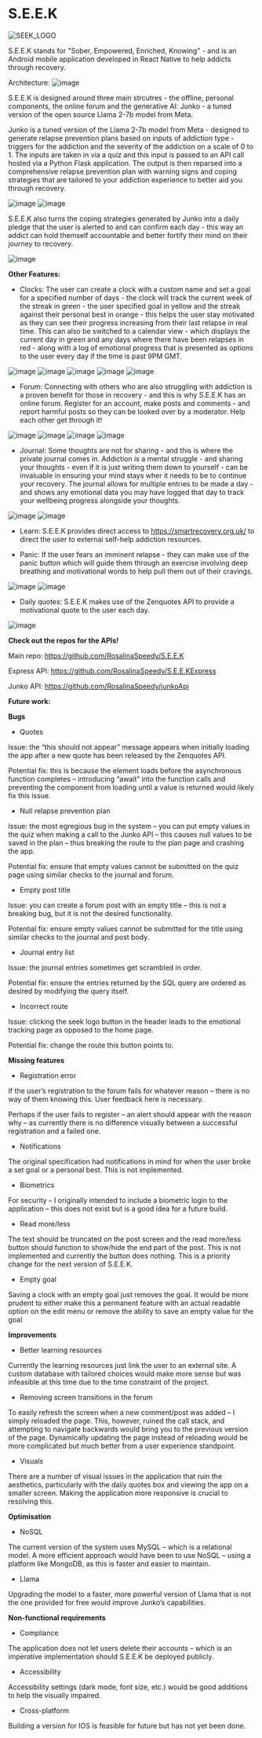 # S.E.E.K
![SEEK_LOGO](https://github.com/user-attachments/assets/ef5b8137-431b-4f71-bceb-4a699f8e0671)

S.E.E.K stands for "Sober, Empowered, Enriched, Knowing" - and is an Android mobile application developed in React Native to help addicts through recovery.

Architecture:
![image](https://github.com/user-attachments/assets/98b20f6a-948b-419c-b006-6b8ef733ebb6)

S.E.E.K is designed around three main strcutres - the offline, personal components, the online forum and the generative AI: Junko - a tuned version of the open source Llama 2-7b model from Meta.

Junko is a tuned version of the Llama 2-7b model from Meta - designed to generate relapse prevention plans based on inputs of addiction type - triggers for the addiction and the severity of the addiction on a scale of 0 to 1. The inputs are taken in via a quiz and this input is passed to an API call hosted via a Python Flask application. The output is then reparsed into a comprehensive relapse prevention plan with warning signs and coping strategies that are tailored to your addiction experience to better aid you through recovery.

![image](https://github.com/user-attachments/assets/a98503ab-5b77-4a22-bbd6-46e217be8764) ![image](https://github.com/user-attachments/assets/06171c6a-007e-4158-85e0-e0c0166c29d2)

S.E.E.K also turns the coping strategies generated by Junko into a daily pledge that the user is alerted to and can confirm each day - this way an addict can hold themself accountable and better fortify their mind on their journey to recovery.

![image](https://github.com/user-attachments/assets/4bea749b-057f-4600-a1dd-65b2799c6ba1)

**Other Features:**

* Clocks:
The user can create a clock with a custom name and set a goal for a specified number of days - the clock will track the current week of the streak in green - the user specified goal in yellow and the streak against their personal best in orange - this helps the user stay motivated as they can see their progress increasing from their last relapse in real time. This can also be switched to a calendar view - which displays the current day in green and any days where there have been relapses in red - along with a log of emotional progress that is presented as options to the user every day if the time is past 9PM GMT.

![image](https://github.com/user-attachments/assets/68f3666d-5ea6-47a7-aa1d-591f1ad1c156) ![image](https://github.com/user-attachments/assets/03e818f6-4033-414e-ab6a-9a649988951a) ![image](https://github.com/user-attachments/assets/782b76e8-fb95-4a0b-8319-31a0e6bade8c) ![image](https://github.com/user-attachments/assets/a0ebefd4-adc7-4435-854e-f39fb7b18f5d) ![image](https://github.com/user-attachments/assets/366d0482-46c3-401a-9c59-353b092f3513) 

* Forum:
Connecting with others who are also struggling with addiction is a proven benefit for those in recovery - and this is why S.E.E.K has an online forum. Register for an account, make posts and comments - and report harmful posts so they can be looked over by a moderator. Help each other get through it!

![image](https://github.com/user-attachments/assets/24989a8f-6dab-498a-9738-1e0799e98d3c)  ![image](https://github.com/user-attachments/assets/48f45997-9f48-4dfa-8e31-e1eebf5247c7) ![image](https://github.com/user-attachments/assets/87c598ee-7c49-4570-8e42-47a4c0540072) ![image](https://github.com/user-attachments/assets/e5ee63b6-6c4f-486a-92b7-4792a10d4ada) 

* Journal:
Some thoughts are not for sharing - and this is where the private journal comes in. Addiction is a mental struggle - and sharing your thoughts - even if it is just writing them down to yourself - can be invaluable in ensuring your mind stays wher it needs to be to continue your recovery. The journal allows for multiple entries to be made a day - and shows any emotional data you may have logged that day to track your wellbeing progress alongside your thoughts.

![image](https://github.com/user-attachments/assets/056bcae2-1906-4f28-82c5-98c1053346ab)  ![image](https://github.com/user-attachments/assets/c5b3eb4d-06cf-4900-9b64-05c49c40d6f3) 

* Learn:
S.E.E.K provides direct access to https://smartrecovery.org.uk/ to direct the user to external self-help addiction resources.

* Panic:
If the user fears an imminent relapse - they can make use of the panic button which will guide them through an exercise involving deep breathing and motivational words to help pull them out of their cravings.

![image](https://github.com/user-attachments/assets/75b8fb49-fedb-4cff-9154-efaca9c73b99)  ![image](https://github.com/user-attachments/assets/eac646fe-3e12-4406-9887-776bb6c36b09) 
* Daily quotes:
S.E.E.K makes use of the Zenquotes API to provide a motivational quote to the user each day.

![image](https://github.com/user-attachments/assets/20426703-3a84-48b3-abff-290197b7fa9c)

**Check out the repos for the APIs!**

Main repo: https://github.com/RosalinaSpeedy/S.E.E.K 

Express API: https://github.com/RosalinaSpeedy/S.E.E.KExpress 

Junko API: https://github.com/RosalinaSpeedy/junkoApi 


**Future work:**

**Bugs**

* Quotes

Issue: the “this should not appear” message appears when initially loading the app after a new quote has been released by the Zenquotes API.

Potential fix: this is because the element loads before the asynchronous function completes – introducing “await” into the function calls and preventing the component from loading until a value is returned would likely fix this issue.

* Null relapse prevention plan

Issue: the most egregious bug in the system – you can put empty values in the quiz when making a call to the Junko API – this causes null values to be saved in the plan – thus breaking the route to the plan page and crashing the app.

Potential fix: ensure that empty values cannot be submitted on the quiz page using similar checks to the journal and forum.

* Empty post title

Issue: you can create a forum post with an empty title – this is not a breaking bug, but it is not the desired functionality.

Potential fix: ensure empty values cannot be submitted for the title using similar checks to the journal and post body.

* Journal entry list

Issue: the journal entries sometimes get scrambled in order.

Potential fix: ensure the entries returned by the SQL query are ordered as desired by modifying the query itself.

* Incorrect route

Issue: clicking the seek logo button in the header leads to the emotional tracking page as opposed to the home page.

Potential fix: change the route this button points to.


**Missing features**

* Registration error

If the user’s registration to the forum fails for whatever reason – there is no way of them knowing this. User feedback here is necessary.

Perhaps if the user fails to register – an alert should appear with the reason why – as currently there is no difference visually between a successful registration and a failed one.

* Notifications

The original specification had notifications in mind for when the user broke a set goal or a personal best. This is not implemented.

* Biometrics

For security – I originally intended to include a biometric login to the application – this does not exist but is a good idea for a future build.

* Read more/less

The text should be truncated on the post screen and the read more/less button should function to show/hide the end part of the post. This is not implemented and currently the button does nothing. This is a priority change for the next version of S.E.E.K.

* Empty goal

Saving a clock with an empty goal just removes the goal. It would be more prudent to either make this a permanent feature with an actual readable option on the edit menu or remove the ability to save an empty value for the goal


**Improvements**

* Better learning resources

Currently the learning resources just link the user to an external site. A custom database with tailored choices would make more sense but was infeasible at this time due to the time constraint of the project.

* Removing screen transitions in the forum

To easily refresh the screen when a new comment/post was added – I simply reloaded the page. This, however, ruined the call stack, and attempting to navigate backwards would bring you to the previous version of the page. Dynamically updating the page instead of reloading would be more complicated but much better from a user experience standpoint.

* Visuals

There are a number of visual issues in the application that ruin the aesthetics, particularly with the daily quotes box and viewing the app on a smaller screen. Making the application more responsive is crucial to resolving this.


**Optimisation**

* NoSQL

The current version of the system uses MySQL – which is a relational model. A more efficient approach would have been to use NoSQL – using a platform like MongoDB, as this is faster and easier to maintain.

* Llama

Upgrading the model to a faster, more powerful version of Llama that is not the one provided for free would improve Junko’s capabilities.


**Non-functional requirements**

* Compliance

The application does not let users delete their accounts – which is an imperative implementation should S.E.E.K be deployed publicly.

* Accessibility

Accessibility settings (dark mode, font size, etc.) would be good additions to help the visually impaired.

* Cross-platform

Building a version for IOS is feasible for future but has not yet been done.

